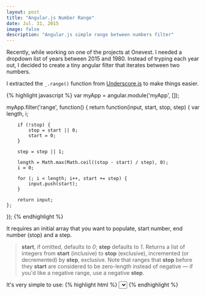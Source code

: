 ```yaml
---
layout: post
title: "Angular.js Number Range"
date: Jul. 31, 2015
image: false
description: "Angular.js simple range between numbers filter"
---
```


Recently, while working on one of the projects at Onevest. I needed a dropdown list of years between 2015 and 1980. Instead of tryping each year out, I decided to create a tiny angular filter that iterates between two numbers.
<!--break-->
I extracted the `_.range()` function from [Underscore.js](http://underscorejs.org/#range) to make things easier.

{% highlight javascript %}
var myApp = angular.module('myApp', []);

myApp.filter('range', function() {
    return function(input, start, stop, step) {
        var length, i;

        if (!stop) {
            stop = start || 0;
            start = 0;
        }

        step = step || 1;

        length = Math.max(Math.ceil((stop - start) / step), 0);
        i = 0;

        for (; i < length; i++, start += step) {
            input.push(start);
        }

        return input;
    };
});
{% endhighlight %}

It requires an initial array that you want to populate, start number, end number (stop) and a step.

> **start**, if omitted, defaults to *0*; **step** defaults to *1*. Returns a list of integers from **start** (inclusive) to **stop** (exclusive), incremented (or decremented) by **step**, exclusive. Note that ranges that **stop** before they **start** are considered to be zero-length instead of negative — if you'd like a negative range, use a negative **step**.

It's very simple to use:
{% highlight html %}
<select ng-model="year" ng-options="y as y for y in [] | range:2015:1980:-1"></select>
{% endhighlight %}
